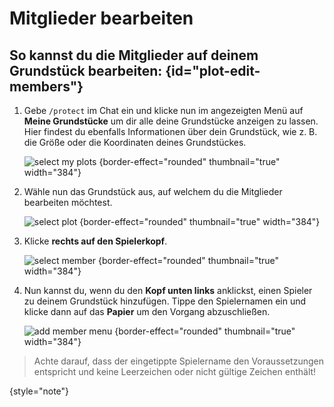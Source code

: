 <show-structure depth="0"/>

# Mitglieder bearbeiten

## So kannst du die Mitglieder auf deinem Grundstück bearbeiten: {id="plot-edit-members"}

1. Gebe `/protect` im Chat ein und klicke nun im angezeigten Menü auf **Meine Grundstücke** um dir
   alle deine Grundstücke anzeigen zu lassen. Hier findest du ebenfalls Informationen über dein
   Grundstück, wie z. B. die Größe oder die Koordinaten deines Grundstückes.

   ![select my plots](plot-my-plot.png) {border-effect="rounded" thumbnail="true" width="384"}

2. Wähle nun das Grundstück aus, auf welchem du die Mitglieder bearbeiten möchtest.

   ![select plot](plot-select-plot.png) {border-effect="rounded" thumbnail="true" width="384"}
3. Klicke **rechts auf den Spielerkopf**.

   ![select member](plot-add-member.png) {border-effect="rounded" thumbnail="true" width="384"}
4. Nun kannst du, wenn du den **Kopf unten links** anklickst, einen Spieler zu deinem Grundstück
   hinzufügen. Tippe den Spielernamen ein und klicke dann auf das **Papier** um den Vorgang
   abzuschließen.

   ![add member menu](plot-add-member-menu.png) {border-effect="rounded" thumbnail="true"
   width="384"}

> Achte darauf, dass der eingetippte Spielername den Voraussetzungen entspricht und keine
> Leerzeichen oder nicht gültige Zeichen enthält!
>
{style="note"}